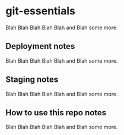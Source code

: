 # git-essentials
Blah Blah Blah Blah Blah and Blah some more.

## Deployment notes
Blah Blah Blah Blah Blah and Blah some more.

## Staging notes
Blah Blah Blah Blah Blah and Blah some more.

## How to use this repo notes
Blah Blah Blah Blah Blah and Blah some more.
